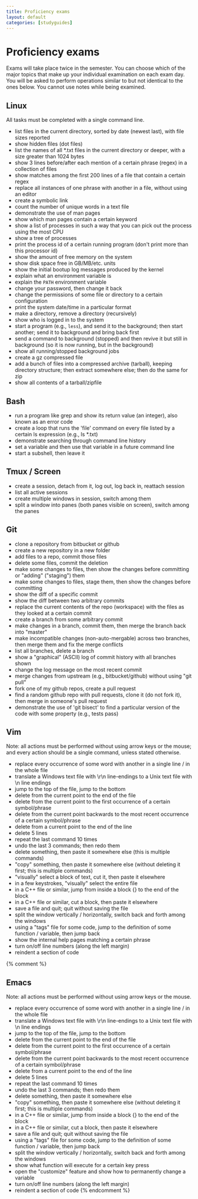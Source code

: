 ```yaml
---
title: Proficiency exams
layout: default
categories: [studyguides]
---
```


# Proficiency exams

Exams will take place twice in the semester. You can choose which of
the major topics that make up your individual examination on each exam
day. You will be asked to perform operations similar to but not identical to the ones below.
You cannot use notes while being examined.

## Linux

All tasks must be completed with a single command line.

- list files in the current directory, sorted by date (newest last), with file sizes reported
- show hidden files (dot files)
- list the names of all *.txt files in the current directory or deeper, with a size greater than 1024 bytes
- show 3 lines before/after each mention of a certain phrase (regex) in a collection of files
- show matches among the first 200 lines of a file that contain a certain regex
- replace all instances of one phrase with another in a file, without using an editor
- create a symbolic link
- count the number of unique words in a text file
- demonstrate the use of man pages
- show which man pages contain a certain keyword
- show a list of processes in such a way that you can pick out the process using the most CPU
- show a tree of processes
- print the process id of a certain running program (don't print more than this processor id)
- show the amount of free memory on the system
- show disk space free in GB/MB/etc. units
- show the initial bootup log messages produced by the kernel
- explain what an environment variable is
- explain the `PATH` environment variable
- change your password, then change it back
- change the permissions of some file or directory to a certain configuration
- print the system date/time in a particular format
- make a directory, remove a directory (recursively)
- show who is logged in to the system
- start a program (e.g., `less`), and send it to the background; then start another; send it to background and bring back first
- send a command to background (stopped) and then revive it but still in background (so it is now running, but in the background)
- show all running/stopped background jobs
- create a gz compressed file
- add a bunch of files into a compressed archive (tarball), keeping directory structure; then extract somewhere else; then do the same for zip
- show all contents of a tarball/zipfile

## Bash

- run a program like grep and show its return value (an integer), also known as an error code
- create a loop that runs the 'file' command on every file listed by a certain ls expression (e.g., ls *.txt)
- demonstrate searching through command line history
- set a variable and then use that variable in a future command line
- start a subshell, then leave it

## Tmux / Screen

- create a session, detach from it, log out, log back in, reattach session
- list all active sessions
- create multiple windows in session, switch among them
- split a window into panes (both panes visible on screen), switch among the panes

## Git

- clone a repository from bitbucket or github
- create a new repository in a new folder
- add files to a repo, commit those files
- delete some files, commit the deletion
- make some changes to files, then show the changes before committing or "adding" ("staging") them
- make some changes to files, stage them, then show the changes before committing
- show the diff of a specific commit
- show the diff between two arbitrary commits
- replace the current contents of the repo (workspace) with the files as they looked at a certain commit
- create a branch from some arbitrary commit
- make changes in a branch, commit them, then merge the branch back into "master"
- make incompatible changes (non-auto-mergable) across two branches, then merge them and fix the merge conflicts
- list all branches, delete a branch
- show a "graphical" (ASCII) log of commit history with all branches shown
- change the log message on the most recent commit
- merge changes from upstream (e.g., bitbucket/github) without using "git pull"
- fork one of my github repos, create a pull request
- find a random github repo with pull requests, clone it (do not fork it), then merge in someone's pull request
- demonstrate the use of 'git bisect' to find a particular version of the code with some property (e.g., tests pass)

## Vim

Note: all actions must be performed without using arrow keys or the mouse; and every action should be a single command, unless stated otherwise.

- replace every occurrence of some word with another in a single line / in the whole file
- translate a Windows text file with \r\n line-endings to a Unix text file with \n line endings
- jump to the top of the file, jump to the bottom
- delete from the current point to the end of the file
- delete from the current point to the first occurrence of a certain symbol/phrase
- delete from the current point backwards to the most recent occurrence of a certain symbol/phrase
- delete from a current point to the end of the line
- delete 5 lines
- repeat the last command 10 times
- undo the last 3 commands; then redo them
- delete something, then paste it somewhere else (this is multiple commands)
- "copy" something, then paste it somewhere else (without deleting it first; this is multiple commands)
- "visually" select a block of text, cut it, then paste it elsewhere
- in a few keystrokes, "visually" select the entire file
- in a C++ file or similar, jump from inside a block {} to the end of the block
- in a C++ file or similar, cut a block, then paste it elsewhere
- save a file and quit; quit without saving the file
- split the window vertically / horizontally, switch back and forth among the windows
- using a "tags" file for some code, jump to the definition of some function / variable, then jump back
- show the internal help pages matching a certain phrase
- turn on/off line numbers (along the left margin)
- reindent a section of code

{% comment %}
## Emacs

Note: all actions must be performed without using arrow keys or the mouse.

- replace every occurrence of some word with another in a single line / in the whole file
- translate a Windows text file with \r\n line-endings to a Unix text file with \n line endings
- jump to the top of the file, jump to the bottom
- delete from the current point to the end of the file
- delete from the current point to the first occurrence of a certain symbol/phrase
- delete from the current point backwards to the most recent occurrence of a certain symbol/phrase
- delete from a current point to the end of the line
- delete 5 lines
- repeat the last command 10 times
- undo the last 3 commands; then redo them
- delete something, then paste it somewhere else
- "copy" something, then paste it somewhere else (without deleting it first; this is multiple commands)
- in a C++ file or similar, jump from inside a block {} to the end of the block
- in a C++ file or similar, cut a block, then paste it elsewhere
- save a file and quit; quit without saving the file
- using a "tags" file for some code, jump to the definition of some function / variable, then jump back
- split the window vertically / horizontally, switch back and forth among the windows
- show what function will execute for a certain key press
- open the "customize" feature and show how to permanently change a variable
- turn on/off line numbers (along the left margin)
- reindent a section of code
{% endcomment %}

